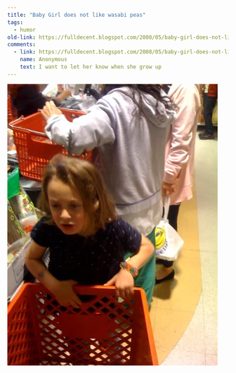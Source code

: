 ```yaml
---
title: "Baby Girl does not like wasabi peas"
tags:
  - humor
old-link: https://fulldecent.blogspot.com/2008/05/baby-girl-does-not-like-wasabi-peas.html
comments:
  - link: https://fulldecent.blogspot.com/2008/05/baby-girl-does-not-like-wasabi-peas.html?showComment=1210733700000#c2314577410439677499
    name: Anonymous
    text: I want to let her know when she grow up
---
```


![Too spicy](/assets/images/2008-05-10-dont-like-wasabi-peas.webp)
